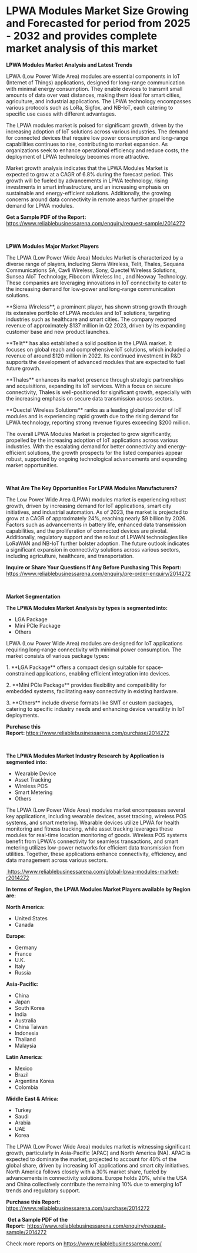 <p><h1>LPWA Modules Market Size Growing and Forecasted for period from 2025 - 2032 and provides complete market analysis of this market</h1></p><p><strong>LPWA Modules Market Analysis and Latest Trends</strong></p>
<p><p>LPWA (Low Power Wide Area) modules are essential components in IoT (Internet of Things) applications, designed for long-range communication with minimal energy consumption. They enable devices to transmit small amounts of data over vast distances, making them ideal for smart cities, agriculture, and industrial applications. The LPWA technology encompasses various protocols such as LoRa, Sigfox, and NB-IoT, each catering to specific use cases with different advantages.</p><p>The LPWA modules market is poised for significant growth, driven by the increasing adoption of IoT solutions across various industries. The demand for connected devices that require low power consumption and long-range capabilities continues to rise, contributing to market expansion. As organizations seek to enhance operational efficiency and reduce costs, the deployment of LPWA technology becomes more attractive.</p><p>Market growth analysis indicates that the LPWA Modules Market is expected to grow at a CAGR of 6.8% during the forecast period. This growth will be fueled by advancements in LPWA technology, rising investments in smart infrastructure, and an increasing emphasis on sustainable and energy-efficient solutions. Additionally, the growing concerns around data connectivity in remote areas further propel the demand for LPWA modules.</p></p>
<p><strong>Get a Sample PDF of the Report:&nbsp;</strong> <a href="https://www.reliablebusinessarena.com/enquiry/request-sample/2014272?utm_campaign=3535&utm_medium=2&utm_source=Github&utm_content=ia&utm_term=08042025&utm_id=lpwa-modules">https://www.reliablebusinessarena.com/enquiry/request-sample/2014272</a></p>
<p>&nbsp;</p>
<p><strong>LPWA Modules Major Market Players</strong></p>
<p><p>The LPWA (Low Power Wide Area) Modules Market is characterized by a diverse range of players, including Sierra Wireless, Telit, Thales, Sequans Communications SA, Cavli Wireless, Sony, Quectel Wireless Solutions, Sunsea AIoT Technology, Fibocom Wireless Inc., and Neoway Technology. These companies are leveraging innovations in IoT connectivity to cater to the increasing demand for low-power and long-range communication solutions.</p><p>**Sierra Wireless**, a prominent player, has shown strong growth through its extensive portfolio of LPWA modules and IoT solutions, targeting industries such as healthcare and smart cities. The company reported revenue of approximately $137 million in Q2 2023, driven by its expanding customer base and new product launches.</p><p>**Telit** has also established a solid position in the LPWA market. It focuses on global reach and comprehensive IoT solutions, which included a revenue of around $120 million in 2022. Its continued investment in R&D supports the development of advanced modules that are expected to fuel future growth.</p><p>**Thales** enhances its market presence through strategic partnerships and acquisitions, expanding its IoT services. With a focus on secure connectivity, Thales is well-positioned for significant growth, especially with the increasing emphasis on secure data transmission across sectors.</p><p>**Quectel Wireless Solutions** ranks as a leading global provider of IoT modules and is experiencing rapid growth due to the rising demand for LPWA technology, reporting strong revenue figures exceeding $200 million.</p><p>The overall LPWA Modules Market is projected to grow significantly, propelled by the increasing adoption of IoT applications across various industries. With the escalating demand for better connectivity and energy-efficient solutions, the growth prospects for the listed companies appear robust, supported by ongoing technological advancements and expanding market opportunities.</p></p>
<p>&nbsp;</p>
<p><strong>What Are The Key Opportunities For LPWA Modules Manufacturers?</strong></p>
<p><p>The Low Power Wide Area (LPWA) modules market is experiencing robust growth, driven by increasing demand for IoT applications, smart city initiatives, and industrial automation. As of 2023, the market is projected to grow at a CAGR of approximately 24%, reaching nearly $9 billion by 2026. Factors such as advancements in battery life, enhanced data transmission capabilities, and the proliferation of connected devices are pivotal. Additionally, regulatory support and the rollout of LPWAN technologies like LoRaWAN and NB-IoT further bolster adoption. The future outlook indicates a significant expansion in connectivity solutions across various sectors, including agriculture, healthcare, and transportation.</p></p>
<p><strong>Inquire or Share Your Questions If Any Before Purchasing This Report:</strong> <a href="https://www.reliablebusinessarena.com/enquiry/pre-order-enquiry/2014272?utm_campaign=3535&utm_medium=2&utm_source=Github&utm_content=ia&utm_term=08042025&utm_id=lpwa-modules">https://www.reliablebusinessarena.com/enquiry/pre-order-enquiry/2014272</a></p>
<p>&nbsp;</p>
<p><strong>Market Segmentation</strong></p>
<p><strong>The LPWA Modules Market Analysis by types is segmented into:</strong></p>
<p><ul><li>LGA Package</li><li>Mini PCIe Package</li><li>Others</li></ul></p>
<p><p>LPWA (Low Power Wide Area) modules are designed for IoT applications requiring long-range connectivity with minimal power consumption. The market consists of various package types: </p><p>1. **LGA Package** offers a compact design suitable for space-constrained applications, enabling efficient integration into devices. </p><p>2. **Mini PCIe Package** provides flexibility and compatibility for embedded systems, facilitating easy connectivity in existing hardware. </p><p>3. **Others** include diverse formats like SMT or custom packages, catering to specific industry needs and enhancing device versatility in IoT deployments.</p></p>
<p><strong>Purchase this Report:&nbsp;</strong><a href="https://www.reliablebusinessarena.com/purchase/2014272?utm_campaign=3535&utm_medium=2&utm_source=Github&utm_content=ia&utm_term=08042025&utm_id=lpwa-modules">https://www.reliablebusinessarena.com/purchase/2014272</a></p>
<p>&nbsp;</p>
<p><strong>The LPWA Modules Market Industry Research by Application is segmented into:</strong></p>
<p><ul><li>Wearable Device</li><li>Asset Tracking</li><li>Wireless POS</li><li>Smart Metering</li><li>Others</li></ul></p>
<p><p>The LPWA (Low Power Wide Area) modules market encompasses several key applications, including wearable devices, asset tracking, wireless POS systems, and smart metering. Wearable devices utilize LPWA for health monitoring and fitness tracking, while asset tracking leverages these modules for real-time location monitoring of goods. Wireless POS systems benefit from LPWA's connectivity for seamless transactions, and smart metering utilizes low-power networks for efficient data transmission from utilities. Together, these applications enhance connectivity, efficiency, and data management across various sectors.</p></p>
<p><a href="https://www.reliablebusinessarena.com/global-lpwa-modules-market-r2014272?utm_campaign=3535&utm_medium=2&utm_source=Github&utm_content=ia&utm_term=08042025&utm_id=lpwa-modules">&nbsp;https://www.reliablebusinessarena.com/global-lpwa-modules-market-r2014272</a></p>
<p><strong>In terms of Region, the LPWA Modules Market Players available by Region are:</strong></p>
<p>
    <p> <strong> North America: </strong>
        <ul>
            <li>United States</li>
            <li>Canada</li>
        </ul>
        </p> 
    <p> <strong> Europe: </strong>
        <ul>
            <li>Germany</li>
            <li>France</li>
            <li>U.K.</li>
            <li>Italy</li>
            <li>Russia</li>
        </ul>
        </p> 
    <p> <strong> Asia-Pacific: </strong>
        <ul>
            <li>China</li>
            <li>Japan</li>
            <li>South Korea</li>
            <li>India</li>
            <li>Australia</li>
            <li>China Taiwan</li>
            <li>Indonesia</li>
            <li>Thailand</li>
            <li>Malaysia</li>
        </ul>
        </p> 
    <p> <strong> Latin America: </strong>
        <ul>
            <li>Mexico</li>
            <li>Brazil</li>
            <li>Argentina Korea</li>
            <li>Colombia</li>
        </ul>
        </p> 
    <p> <strong> Middle East & Africa: </strong>
        <ul>
            <li>Turkey</li>
            <li>Saudi</li>
            <li>Arabia</li>
            <li>UAE</li>
            <li>Korea</li>
        </ul>
    </p>
    </p>
<p><p>The LPWA (Low Power Wide Area) modules market is witnessing significant growth, particularly in Asia-Pacific (APAC) and North America (NA). APAC is expected to dominate the market, projected to account for 40% of the global share, driven by increasing IoT applications and smart city initiatives. North America follows closely with a 30% market share, fueled by advancements in connectivity solutions. Europe holds 20%, while the USA and China collectively contribute the remaining 10% due to emerging IoT trends and regulatory support.</p></p>
<p><strong>Purchase this Report: </strong><a href="https://www.reliablebusinessarena.com/purchase/2014272?utm_campaign=3535&utm_medium=2&utm_source=Github&utm_content=ia&utm_term=08042025&utm_id=lpwa-modules">https://www.reliablebusinessarena.com/purchase/2014272</a></p>
<p>&nbsp;<strong>Get a Sample PDF of the Report:&nbsp;&nbsp;</strong><a href="https://www.reliablebusinessarena.com/enquiry/request-sample/2014272?utm_campaign=3535&utm_medium=2&utm_source=Github&utm_content=ia&utm_term=08042025&utm_id=lpwa-modules">https://www.reliablebusinessarena.com/enquiry/request-sample/2014272</a></p>
<p><strong></strong></p>
<p>Check more reports on <a href="https://www.reliablebusinessarena.com/?utm_campaign=3535&utm_medium=2&utm_source=Github&utm_content=ia&utm_term=08042025&utm_id=lpwa-modules">https://www.reliablebusinessarena.com/</a></p>